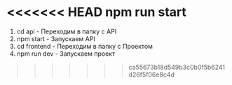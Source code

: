 <<<<<<< HEAD
npm run start
=======
1. cd api - Переходим в папку с API
2. npm start - Запускаем API
3. cd frontend - Переходим в папку с Проектом 
4. npm run dev - Запускаем проект
>>>>>>> ca55673b18d549b3c0b0f5b6241d26f5f06e8c4d
